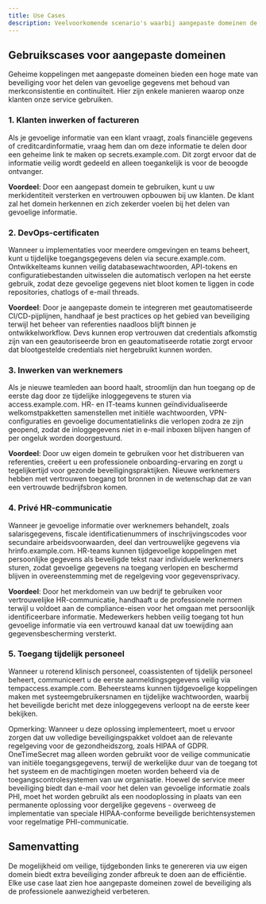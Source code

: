 ```yaml
---
title: Use Cases
description: Veelvoorkomende scenario's waarbij aangepaste domeinen de beveiliging voor het delen van gevoelige informatie verbeteren.
---
```


## Gebruikscases voor aangepaste domeinen

Geheime koppelingen met aangepaste domeinen bieden een hoge mate van beveiliging voor het delen van gevoelige gegevens met behoud van merkconsistentie en continuïteit. Hier zijn enkele manieren waarop onze klanten onze service gebruiken.

### 1. Klanten inwerken of factureren

Als je gevoelige informatie van een klant vraagt, zoals financiële gegevens of creditcardinformatie, vraag hem dan om deze informatie te delen door een geheime link te maken op secrets.example.com. Dit zorgt ervoor dat de informatie veilig wordt gedeeld en alleen toegankelijk is voor de beoogde ontvanger.

**Voordeel**: Door een aangepast domein te gebruiken, kunt u uw merkidentiteit versterken en vertrouwen opbouwen bij uw klanten. De klant zal het domein herkennen en zich zekerder voelen bij het delen van gevoelige informatie.

### 2. DevOps-certificaten

Wanneer u implementaties voor meerdere omgevingen en teams beheert, kunt u tijdelijke toegangsgegevens delen via secure.example.com. Ontwikkelteams kunnen veilig databasewachtwoorden, API-tokens en configuratiebestanden uitwisselen die automatisch verlopen na het eerste gebruik, zodat deze gevoelige gegevens niet bloot komen te liggen in code repositories, chatlogs of e-mail threads.

**Voordeel**: Door je aangepaste domein te integreren met geautomatiseerde CI/CD-pijplijnen, handhaaf je best practices op het gebied van beveiliging terwijl het beheer van referenties naadloos blijft binnen je ontwikkelworkflow. Devs kunnen erop vertrouwen dat credentials afkomstig zijn van een geautoriseerde bron en geautomatiseerde rotatie zorgt ervoor dat blootgestelde credentials niet hergebruikt kunnen worden.

### 3. Inwerken van werknemers

Als je nieuwe teamleden aan boord haalt, stroomlijn dan hun toegang op de eerste dag door ze tijdelijke inloggegevens te sturen via access.example.com. HR- en IT-teams kunnen geïndividualiseerde welkomstpakketten samenstellen met initiële wachtwoorden, VPN-configuraties en gevoelige documentatielinks die verlopen zodra ze zijn geopend, zodat de inloggegevens niet in e-mail inboxen blijven hangen of per ongeluk worden doorgestuurd.

**Voordeel**: Door uw eigen domein te gebruiken voor het distribueren van referenties, creëert u een professionele onboarding-ervaring en zorgt u tegelijkertijd voor gezonde beveiligingspraktijken. Nieuwe werknemers hebben met vertrouwen toegang tot bronnen in de wetenschap dat ze van een vertrouwde bedrijfsbron komen.

### 4. Privé HR-communicatie

Wanneer je gevoelige informatie over werknemers behandelt, zoals salarisgegevens, fiscale identificatienummers of inschrijvingscodes voor secundaire arbeidsvoorwaarden, deel dan vertrouwelijke gegevens via hrinfo.example.com. HR-teams kunnen tijdgevoelige koppelingen met persoonlijke gegevens als beveiligde tekst naar individuele werknemers sturen, zodat gevoelige gegevens na toegang verlopen en beschermd blijven in overeenstemming met de regelgeving voor gegevensprivacy.

**Voordeel**: Door het merkdomein van uw bedrijf te gebruiken voor vertrouwelijke HR-communicatie, handhaaft u de professionele normen terwijl u voldoet aan de compliance-eisen voor het omgaan met persoonlijk identificeerbare informatie. Medewerkers hebben veilig toegang tot hun gevoelige informatie via een vertrouwd kanaal dat uw toewijding aan gegevensbescherming versterkt.

### 5. Toegang tijdelijk personeel
Wanneer u roterend klinisch personeel, coassistenten of tijdelijk personeel beheert, communiceert u de eerste aanmeldingsgegevens veilig via tempaccess.example.com. Beheersteams kunnen tijdgevoelige koppelingen maken met systeemgebruikersnamen en tijdelijke wachtwoorden, waarbij het beveiligde bericht met deze inloggegevens verloopt na de eerste keer bekijken.

Opmerking: Wanneer u deze oplossing implementeert, moet u ervoor zorgen dat uw volledige beveiligingspakket voldoet aan de relevante regelgeving voor de gezondheidszorg, zoals HIPAA of GDPR. OneTimeSecret mag alleen worden gebruikt voor de veilige communicatie van initiële toegangsgegevens, terwijl de werkelijke duur van de toegang tot het systeem en de machtigingen moeten worden beheerd via de toegangscontrolesystemen van uw organisatie. Hoewel de service meer beveiliging biedt dan e-mail voor het delen van gevoelige informatie zoals PHI, moet het worden gebruikt als een noodoplossing in plaats van een permanente oplossing voor dergelijke gegevens - overweeg de implementatie van speciale HIPAA-conforme beveiligde berichtensystemen voor regelmatige PHI-communicatie.

## Samenvatting

De mogelijkheid om veilige, tijdgebonden links te genereren via uw eigen domein biedt extra beveiliging zonder afbreuk te doen aan de efficiëntie. Elke use case laat zien hoe aangepaste domeinen zowel de beveiliging als de professionele aanwezigheid verbeteren.
